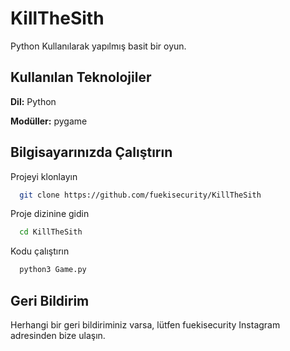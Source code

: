 
# KillTheSith

Python Kullanılarak yapılmış basit bir oyun.
## Kullanılan Teknolojiler

**Dil:** Python

**Modüller:** pygame

  
## Bilgisayarınızda Çalıştırın

Projeyi klonlayın

```bash
  git clone https://github.com/fuekisecurity/KillTheSith
```

Proje dizinine gidin

```bash
  cd KillTheSith
```

Kodu çalıştırın

```bash
  python3 Game.py
```

  
## Geri Bildirim

Herhangi bir geri bildiriminiz varsa, lütfen fuekisecurity Instagram adresinden bize ulaşın.

